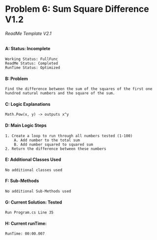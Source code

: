 # **Problem 6: Sum Square Difference V1.2**
###### ReadMe Template V2.1


#### A: Status: Incomplete
    Working Status: FullFunc
    ReadMe Status: Completed
    RunTime Status: Optimized

#### B: Problem
    Find the difference between the sum of the squares of the first one hundred natural numbers and the square of the sum.

#### C: Logic Explanations
    Math.Pow(x, y) -> outputs x^y

#### D: Main Logic Steps
    1. Create a loop to run through all numbers tested (1-100)
        A. Add number to the total sum
        B. Add number squared to squared sum
    2. Return the difference between these numbers
    

#### E: Additional Classes Used
    No additional classes used

#### F: Sub-Methods
    No additional Sub-Methods used

#### G: Current Solution: Tested
    Run Program.cs Line 35

#### H: Current runTime:
    RunTime: 00:00.007

